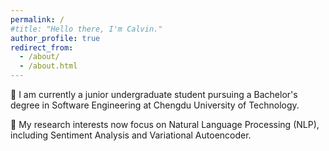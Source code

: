 ```yaml
---
permalink: /
#title: "Hello there, I'm Calvin."
author_profile: true
redirect_from: 
  - /about/
  - /about.html
---
```


[//]: # (# Hello there, I'm)
&#x1F4D5; I am currently a junior undergraduate student pursuing a Bachelor's degree in Software Engineering at Chengdu University of Technology.

&#x1F52C; My research interests now focus on Natural Language Processing (NLP), including Sentiment Analysis and Variational Autoencoder.

